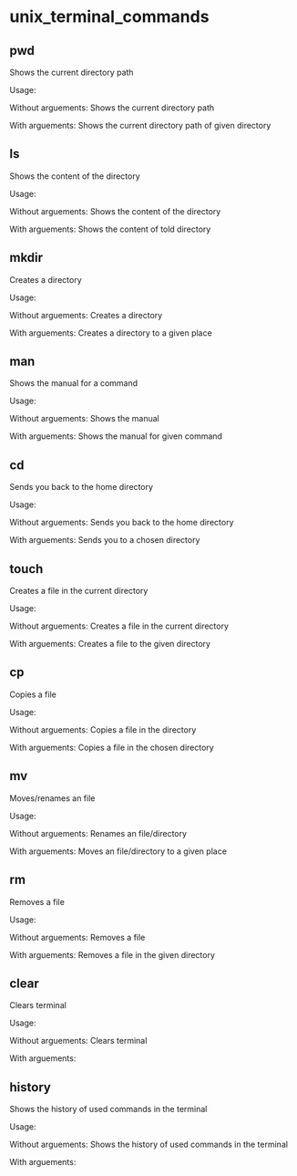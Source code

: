 # unix_terminal_commands

## **pwd**
Shows the current directory path

  Usage: 
  
  Without arguements: Shows the current directory path
  
  With arguements: Shows the current directory path of given directory
  
  
## **ls**
Shows the content of the directory

  Usage:
  
  Without arguements: Shows the content of the directory
  
  With arguements: Shows the content of told directory
  
## **mkdir**
Creates a directory

  Usage:
  
  Without arguements: Creates a directory
  
  With arguements: Creates a directory to a given place
  
## **man**
Shows the manual for a command

  Usage:
  
  Without arguements: Shows the manual
  
  With arguements: Shows the manual for given command
 
 ## **cd**
 Sends you back to the home directory
 
  Usage:
  
  Without arguements: Sends you back to the home directory
  
  With arguements: Sends you to a chosen directory
 
 ## **touch**
Creates a file in the current directory

  Usage:
  
  Without arguements: Creates a file in the current directory
  
  With arguements: Creates a file to the given directory
 
 ## **cp**
 Copies a file
 
  Usage:
  
  Without arguements: Copies a file in the directory
  
  With arguements: Copies a file in the chosen directory
 
 ## **mv**
Moves/renames an file

  Usage:
  
  Without arguements: Renames an file/directory
  
  With arguements: Moves an file/directory to a given place
 
 ## **rm**
Removes a file

  Usage:
  
  Without arguements: Removes a file
  
  With arguements: Removes a file in the given directory
 
 ## **clear**
 Clears terminal
 
  Usage:
  
  Without arguements: Clears terminal
  
  With arguements:
 
 ## **history**
Shows the history of used commands in the terminal

  Usage:
  
  Without arguements: Shows the history of used commands in the terminal
  
  With arguements:
 
 
